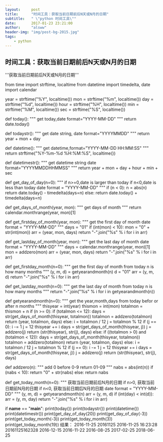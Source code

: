 ```yaml
---
layout:     post
title:      "时间工具：获取当前日期前后N天或N月的日期"
subtitle:   " \"python 时间工具\""
date:       2017-01-23 23:21:00
author:     "alsww"
header-img: "img/post-bg-2015.jpg"
tags:
    - python
---
```



## 时间工具：获取当前日期前后N天或N月的日期


'''获取当前日期前后N天或N月的日期'''

from time import strftime, localtime
from datetime import timedelta, date
import calendar

year = strftime("%Y", localtime())
mon = strftime("%m", localtime())
day = strftime("%d", localtime())
hour = strftime("%H", localtime())
min = strftime("%M", localtime())
sec = strftime("%S", localtime())


def today():
    """
    get today,date format="YYYY-MM-DD"
    """
    return date.today()


def todaystr():
    """
    get date string, date format="YYYYMMDD"
    """
    return year + mon + day


def datetime():
    """
    get datetime,format="YYYY-MM-DD HH:MM:SS"
    """
    return strftime("%Y-%m-%d %H:%M:%S", localtime())


def datetimestr():
    """
    get datetime string
    date format="YYYYMMDDHHMMSS"
    """
    return year + mon + day + hour + min + sec


def get_day_of_day(n=0):
    """
    if n>=0,date is larger than today
    if n<0,date is less than today
    date format = "YYYY-MM-DD"
    """
    if (n < 0):
        n = abs(n)
        return date.today() - timedelta(days=n)
    else:
        return date.today() + timedelta(days=n)


def get_days_of_month(year, mon):
    """
    get days of month
    """
    return calendar.monthrange(year, mon)[1]


def get_firstday_of_month(year, mon):
    """
    get the first day of month
    date format = "YYYY-MM-DD"
    """
    days = "01"
    if (int(mon) < 10):
        mon = "0" + str(int(mon))
    arr = (year, mon, days)
    return "-".join("%s" % i for i in arr)


def get_lastday_of_month(year, mon):
    """
    get the last day of month
    date format = "YYYY-MM-DD"
    """
    days = calendar.monthrange(year, mon)[1]
    mon = addzero(mon)
    arr = (year, mon, days)
    return "-".join("%s" % i for i in arr)


def get_firstday_month(n=0):
    """
    get the first day of month from today
    n is how many months
    """
    (y, m, d) = getyearandmonth(n)
    d = "01"
    arr = (y, m, d)
    return "-".join("%s" % i for i in arr)


def get_lastday_month(n=0):
    """
    get the last day of month from today
    n is how many months
    """
    return "-".join("%s" % i for i in getyearandmonth(n))


def getyearandmonth(n=0):
    """
    get the year,month,days from today
    befor or after n months
    """
    thisyear = int(year)
    thismon = int(mon)
    totalmon = thismon + n
    if (n >= 0):
        if (totalmon <= 12):
            days = str(get_days_of_month(thisyear, totalmon))
            totalmon = addzero(totalmon)
            return (year, totalmon, days)
        else:
            i = totalmon / 12
            j = totalmon % 12
            if (j == 0):
                i -= 1
                j = 12
            thisyear += i
            days = str(get_days_of_month(thisyear, j))
            j = addzero(j)
            return (str(thisyear), str(j), days)
    else:
        if ((totalmon > 0) and (totalmon < 12)):
            days = str(get_days_of_month(thisyear, totalmon))
            totalmon = addzero(totalmon)
            return (year, totalmon, days)
        else:
            i = totalmon / 12
            j = totalmon % 12
            if (j == 0):
                i -= 1
                j = 12
            thisyear += i
            days = str(get_days_of_month(thisyear, j))
            j = addzero(j)
            return (str(thisyear), str(j), days)


def addzero(n):
    """
    add 0 before 0-9
    return 01-09
    """
    nabs = abs(int(n))
    if (nabs < 10):
        return "0" + str(nabs)
    else:
        return nabs


def get_today_month(n=0):
    """
    获取当前日期前后N月的日期
    if n>0, 获取当前日期前N月的日期
    if n<0, 获取当前日期后N月的日期
    date format = "YYYY-MM-DD"
    """
    (y, m, d) = getyearandmonth(n)
    arr = (y, m, d)
    if (int(day) < int(d)):
        arr = (y, m, day)
    return "-".join("%s" % i for i in arr)


if __name__ == "__main__":
    print(today())
    print(todaystr())
    print(datetime())
    print(datetimestr())
    print(get_day_of_day(20))
    print(get_day_of_day(-3))
    print(get_today_month(-3))
    print(get_today_month(3))
    print(get_today_month(19))
结果：
2016-11-25
20161125
2016-11-25 16:23:28
20161125162328
2016-12-15
2016-11-22
2016-08-25
2017-02-25
2018-06-25
